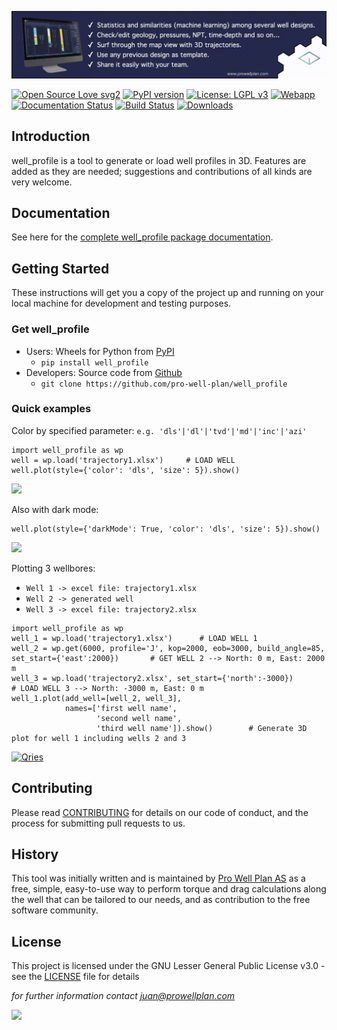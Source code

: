 [![Cover](https://github.com/pro-well-plan/opensource_apps/raw/master/resources/pwp-bgd.gif)](https://prowellplan.com)

[![Open Source Love svg2](https://badges.frapsoft.com/os/v2/open-source.svg?v=103)](https://github.com/pro-well-plan/well_profile/blob/master/LICENSE.md)
[![PyPI version](https://badge.fury.io/py/well-profile.svg)](https://badge.fury.io/py/well-profile)
[![License: LGPL v3](https://img.shields.io/badge/License-LGPL_v3-blue.svg)](https://www.gnu.org/licenses/lgpl-3.0)
[![Webapp](https://img.shields.io/badge/WebApp-On-green.svg)](https://share.streamlit.io/jcamiloangarita/opensource_apps/app.py)
[![Documentation Status](https://readthedocs.org/projects/well_profile/badge/?version=latest)](http://well_profile.readthedocs.io/?badge=latest)
[![Build Status](https://www.travis-ci.org/pro-well-plan/well_profile.svg?branch=master)](https://www.travis-ci.org/pro-well-plan/well_profile)
[![Downloads](https://pepy.tech/badge/well-profile)](https://pepy.tech/project/well-profile)


## Introduction
well_profile is a tool to generate or load well profiles in 3D. Features are added as they
are needed; suggestions and contributions of all kinds are very welcome.

## Documentation

See here for the [complete well_profile package documentation](https://well_profile.readthedocs.io/en/latest/).

## Getting Started

These instructions will get you a copy of the project up and running on your local machine for development and testing purposes.

### Get well_profile

* Users: Wheels for Python from [PyPI](https://pypi.python.org/pypi/well-profile/) 
    * `pip install well_profile`
* Developers: Source code from [Github](https://github.com/pro-well-plan/well_profile)
    * `git clone https://github.com/pro-well-plan/well_profile`
 
### Quick examples

Color by specified parameter: `e.g. 'dls'|'dl'|'tvd'|'md'|'inc'|'azi'`
```
import well_profile as wp
well = wp.load('trajectory1.xlsx')     # LOAD WELL
well.plot(style={'color': 'dls', 'size': 5}).show()
```
[![](https://user-images.githubusercontent.com/52009346/108047411-0e028580-7046-11eb-9de9-84c1cda2c903.png)](https://well-profile.readthedocs.io/en/latest/)

Also with dark mode:
```
well.plot(style={'darkMode': True, 'color': 'dls', 'size': 5}).show()
```
[![](https://user-images.githubusercontent.com/52009346/108048173-fed00780-7046-11eb-89f8-2a3b437b3047.png)](https://well-profile.readthedocs.io/en/latest/)

Plotting 3 wellbores:
* `Well 1 -> excel file: trajectory1.xlsx`
* `Well 2 -> generated well`
* `Well 3 -> excel file: trajectory2.xlsx`
```
import well_profile as wp
well_1 = wp.load('trajectory1.xlsx')      # LOAD WELL 1
well_2 = wp.get(6000, profile='J', kop=2000, eob=3000, build_angle=85, set_start={'east':2000})       # GET WELL 2 --> North: 0 m, East: 2000 m
well_3 = wp.load('trajectory2.xlsx', set_start={'north':-3000})        # LOAD WELL 3 --> North: -3000 m, East: 0 m
well_1.plot(add_well=[well_2, well_3],
            names=['first well name',
                   'second well name',
                   'third well name']).show()        # Generate 3D plot for well 1 including wells 2 and 3
```
<a href="https://youtu.be/X7Bs9_7NdRM">
   <img alt="Qries" src="https://well-profile.readthedocs.io/en/latest/_images/multiple_diff_loc.png"
   width=700" height="400">
</a>        

## Contributing

Please read [CONTRIBUTING](CONTRIBUTING.md) for details on our code of conduct, and the process for submitting pull requests to us.

## History ##
This tool was initially written and is maintained by [Pro Well Plan
AS](http://www.prowellplan.com/) as a free, simple, easy-to-use way to perform
torque and drag calculations along the well that can be tailored to our needs, and as contribution to the
free software community.

## License

This project is licensed under the GNU Lesser General Public License v3.0 - see the [LICENSE](LICENSE.md) file for details


*for further information contact juan@prowellplan.com*

[![](https://user-images.githubusercontent.com/52009346/69100304-2eb3e800-0a5d-11ea-9a3a-8e502af2120b.png)](https://prowellplan.com)
